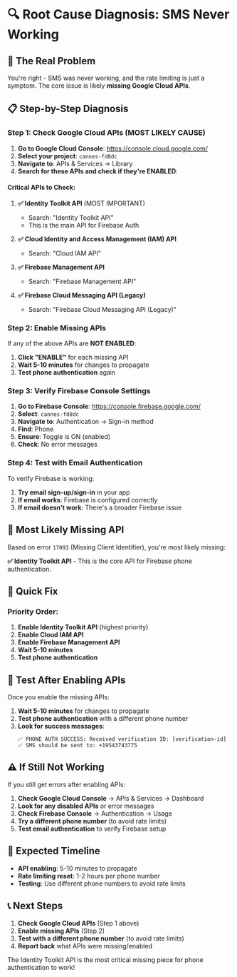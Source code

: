 # 🔍 **Root Cause Diagnosis: SMS Never Working**

## 🚨 **The Real Problem**

You're right - SMS was never working, and the rate limiting is just a symptom. The core issue is likely **missing Google Cloud APIs**.

## 📋 **Step-by-Step Diagnosis**

### **Step 1: Check Google Cloud APIs (MOST LIKELY CAUSE)**

1. **Go to Google Cloud Console**: https://console.cloud.google.com/
2. **Select your project**: `cannes-fd8dc`
3. **Navigate to**: APIs & Services → Library
4. **Search for these APIs and check if they're ENABLED**:

#### **Critical APIs to Check:**
1. **✅ Identity Toolkit API** (MOST IMPORTANT)
   - Search: "Identity Toolkit API"
   - This is the main API for Firebase Auth

2. **✅ Cloud Identity and Access Management (IAM) API**
   - Search: "Cloud IAM API"

3. **✅ Firebase Management API**
   - Search: "Firebase Management API"

4. **✅ Firebase Cloud Messaging API (Legacy)**
   - Search: "Firebase Cloud Messaging API (Legacy)"

### **Step 2: Enable Missing APIs**

If any of the above APIs are **NOT ENABLED**:
1. **Click "ENABLE"** for each missing API
2. **Wait 5-10 minutes** for changes to propagate
3. **Test phone authentication** again

### **Step 3: Verify Firebase Console Settings**

1. **Go to Firebase Console**: https://console.firebase.google.com/
2. **Select**: `cannes-fd8dc`
3. **Navigate to**: Authentication → Sign-in method
4. **Find**: Phone
5. **Ensure**: Toggle is ON (enabled)
6. **Check**: No error messages

### **Step 4: Test with Email Authentication**

To verify Firebase is working:
1. **Try email sign-up/sign-in** in your app
2. **If email works**: Firebase is configured correctly
3. **If email doesn't work**: There's a broader Firebase issue

## 🎯 **Most Likely Missing API**

Based on error `17093` (Missing Client Identifier), you're most likely missing:

**✅ Identity Toolkit API** - This is the core API for Firebase phone authentication.

## 🔧 **Quick Fix**

### **Priority Order:**
1. **Enable Identity Toolkit API** (highest priority)
2. **Enable Cloud IAM API**
3. **Enable Firebase Management API**
4. **Wait 5-10 minutes**
5. **Test phone authentication**

## 📱 **Test After Enabling APIs**

Once you enable the missing APIs:

1. **Wait 5-10 minutes** for changes to propagate
2. **Test phone authentication** with a different phone number
3. **Look for success messages**:
   ```
   ✅ PHONE AUTH SUCCESS: Received verification ID: [verification-id]
   ✅ SMS should be sent to: +19543743775
   ```

## ⚠️ **If Still Not Working**

If you still get errors after enabling APIs:

1. **Check Google Cloud Console** → APIs & Services → Dashboard
2. **Look for any disabled APIs** or error messages
3. **Check Firebase Console** → Authentication → Usage
4. **Try a different phone number** (to avoid rate limits)
5. **Test email authentication** to verify Firebase setup

## 🎯 **Expected Timeline**

- **API enabling**: 5-10 minutes to propagate
- **Rate limiting reset**: 1-2 hours per phone number
- **Testing**: Use different phone numbers to avoid rate limits

## 📞 **Next Steps**

1. **Check Google Cloud APIs** (Step 1 above)
2. **Enable missing APIs** (Step 2)
3. **Test with a different phone number** (to avoid rate limits)
4. **Report back** what APIs were missing/enabled

The Identity Toolkit API is the most critical missing piece for phone authentication to work! 